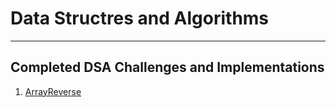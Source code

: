 # Data Structres and Algorithms
***
## Completed DSA Challenges and Implementations
1. [ArrayReverse](/Challenges/ArrayReverse/README.md)